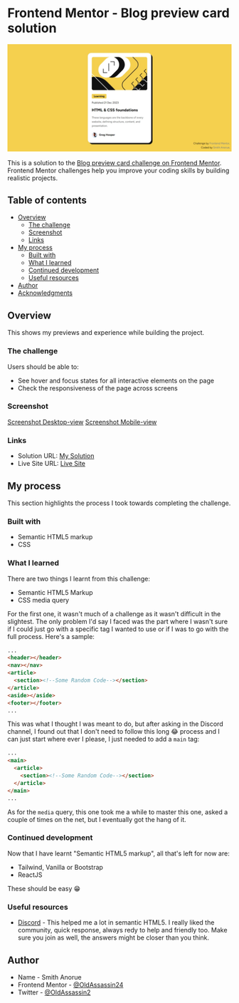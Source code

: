 # Frontend Mentor - Blog preview card solution

![Design preview for the Blog Preview card coding challenge](./screenshots/screenshot-desktop.jpeg)

This is a solution to the [Blog preview card challenge on Frontend Mentor](https://www.frontendmentor.io/challenges/blog-preview-card-ckPaj01IcS). Frontend Mentor challenges help you improve your coding skills by building realistic projects. 

## Table of contents

- [Overview](#overview)
  - [The challenge](#the-challenge)
  - [Screenshot](#screenshot)
  - [Links](#links)
- [My process](#my-process)
  - [Built with](#built-with)
  - [What I learned](#what-i-learned)
  - [Continued development](#continued-development)
  - [Useful resources](#useful-resources)
- [Author](#author)
- [Acknowledgments](#acknowledgments)

## Overview

This shows my previews and experience while building the project.

### The challenge

Users should be able to:

- See hover and focus states for all interactive elements on the page
- Check the responsiveness of the page across screens

### Screenshot

[Screenshot Desktop-view](./screenshots/screenshot-desktop.jpeg)
[Screenshot Mobile-view](./screenshots/screenshot-mobile.png)

### Links

- Solution URL: [My Solution](https://your-solution-url.com)
- Live Site URL: [Live Site](https://html-preview.github.io/?url=https://github.com/OldAssassin24/Frontend_Mentor/blob/main/blog-preview-card-main/index.html)

## My process

This section highlights the process I took towards completing the challenge.

### Built with

- Semantic HTML5 markup
- CSS

### What I learned

There are two things I learnt from this challenge:
- Semantic HTML5 Markup
- CSS media query

For the first one, it wasn't much of a challenge as it wasn't difficult in the slightest. The only problem I'd say I faced was the part where I wasn't sure if I could just go with a specific tag I wanted to use or if I was to go with the full process. Here's a sample:
```html
...
<header></header>
<nav></nav>
<article>
  <section><!--Some Random Code--></section>
</article>
<aside></aside>
<footer></footer>
...
```
This was what I thought I was meant to do, but after asking in the Discord channel, I found out that I don't need to follow this long 😂 process and I can just start where ever I please, I just needed to add a `main` tag:
```html
...
<main>
  <article>
    <section><!--Some Random Code--></section>
  </article>
</main>
...
```
As for the `media` query, this one took me a while to master this one, asked a couple of times on the net, but I eventually got the hang of it.

### Continued development

Now that I have learnt "Semantic HTML5 markup", all that's left for now are:
- Tailwind, Vanilla or Bootstrap
- ReactJS

These should be easy 😁

### Useful resources

- [Discord](https://discord.gg/UAfh3qzhYb) - This helped me a lot in semantic HTML5. I really liked the community, quick response, always redy to help and friendly too. Make sure you join as well, the answers might be closer than you think.

## Author

- Name - Smith Anorue
- Frontend Mentor - [@OldAssassin24](https://www.frontendmentor.io/profile/OldAssassin24)
- Twitter - [@OldAssassin2](https://www.twitter.com/OldAssassin2)
